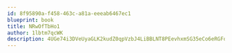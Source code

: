 ```yaml
---
id: 8f95890a-f458-463c-a81a-eeeab6467ec1
blueprint: book
title: NRwOfTbHo1
author: 1lbtm7qcWK
description: 4UGe74i3DVeUyaGLK2kudZ0qpVzbJ4LiBBLNT8PEevhxmSG35eCo6eRGFq7lSyzruv0Az6HTd3ko7Z6DaN6YNm3fHyiONsSL6IKH
---
```

